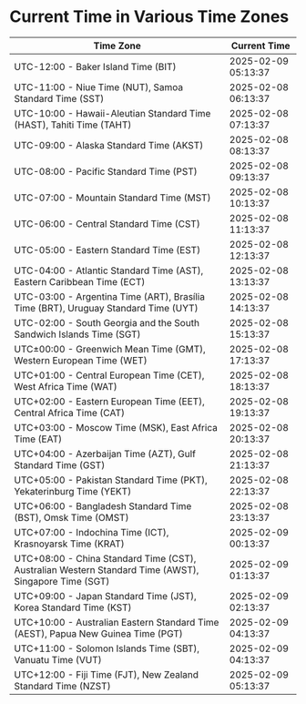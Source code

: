 # Current Time in Various Time Zones

| Time Zone | Current Time |
|-----------|--------------|
| UTC-12:00 - Baker Island Time (BIT) | 2025-02-09 05:13:37 |
| UTC-11:00 - Niue Time (NUT), Samoa Standard Time (SST) | 2025-02-08 06:13:37 |
| UTC-10:00 - Hawaii-Aleutian Standard Time (HAST), Tahiti Time (TAHT) | 2025-02-08 07:13:37 |
| UTC-09:00 - Alaska Standard Time (AKST) | 2025-02-08 08:13:37 |
| UTC-08:00 - Pacific Standard Time (PST) | 2025-02-08 09:13:37 |
| UTC-07:00 - Mountain Standard Time (MST) | 2025-02-08 10:13:37 |
| UTC-06:00 - Central Standard Time (CST) | 2025-02-08 11:13:37 |
| UTC-05:00 - Eastern Standard Time (EST) | 2025-02-08 12:13:37 |
| UTC-04:00 - Atlantic Standard Time (AST), Eastern Caribbean Time (ECT) | 2025-02-08 13:13:37 |
| UTC-03:00 - Argentina Time (ART), Brasília Time (BRT), Uruguay Standard Time (UYT) | 2025-02-08 14:13:37 |
| UTC-02:00 - South Georgia and the South Sandwich Islands Time (SGT) | 2025-02-08 15:13:37 |
| UTC±00:00 - Greenwich Mean Time (GMT), Western European Time (WET) | 2025-02-08 17:13:37 |
| UTC+01:00 - Central European Time (CET), West Africa Time (WAT) | 2025-02-08 18:13:37 |
| UTC+02:00 - Eastern European Time (EET), Central Africa Time (CAT) | 2025-02-08 19:13:37 |
| UTC+03:00 - Moscow Time (MSK), East Africa Time (EAT) | 2025-02-08 20:13:37 |
| UTC+04:00 - Azerbaijan Time (AZT), Gulf Standard Time (GST) | 2025-02-08 21:13:37 |
| UTC+05:00 - Pakistan Standard Time (PKT), Yekaterinburg Time (YEKT) | 2025-02-08 22:13:37 |
| UTC+06:00 - Bangladesh Standard Time (BST), Omsk Time (OMST) | 2025-02-08 23:13:37 |
| UTC+07:00 - Indochina Time (ICT), Krasnoyarsk Time (KRAT) | 2025-02-09 00:13:37 |
| UTC+08:00 - China Standard Time (CST), Australian Western Standard Time (AWST), Singapore Time (SGT) | 2025-02-09 01:13:37 |
| UTC+09:00 - Japan Standard Time (JST), Korea Standard Time (KST) | 2025-02-09 02:13:37 |
| UTC+10:00 - Australian Eastern Standard Time (AEST), Papua New Guinea Time (PGT) | 2025-02-09 04:13:37 |
| UTC+11:00 - Solomon Islands Time (SBT), Vanuatu Time (VUT) | 2025-02-09 04:13:37 |
| UTC+12:00 - Fiji Time (FJT), New Zealand Standard Time (NZST) | 2025-02-09 05:13:37 |
